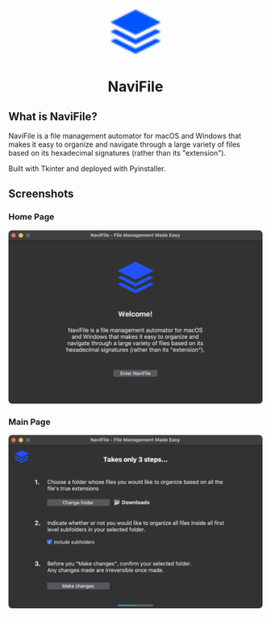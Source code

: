 <p align="center">
  <img alt="NaviFile" src="logo.svg" width="100px" />
  <h1 align="center">NaviFile</h1>
</p>

## What is NaviFile?
NaviFile is a file management automator for macOS and Windows that makes it easy to organize and navigate 
through a large variety of files based on its hexadecimal signatures (rather than its "extension").

Built with Tkinter and deployed with Pyinstaller.

## Screenshots

### Home Page
<img alt="NaviFile demo" src="home-demo.png"/>

### Main Page
<img alt="NaviFile demo" src="main-demo.png"/>

